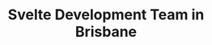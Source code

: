 ---
title: Svelte Development Team in Brisbane
permalink: /landings/locations/brisbane/developer/svelte
technology: Svelte
location: Brisbane
---